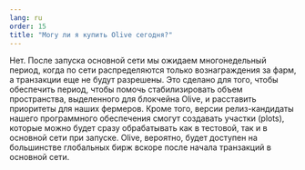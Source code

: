 ```yaml
---
lang: ru
order: 15
title: "Могу ли я купить Olive сегодня?"
---
```


Нет. После запуска основной сети мы ожидаем многонедельный период, когда по сети распределяются только вознаграждения за фарм, а транзакции еще не будут разрешены. Это сделано для того, чтобы обеспечить период, чтобы помочь стабилизировать объем пространства, выделенного для блокчейна Olive, и расставить приоритеты для наших фермеров. Кроме того, версии релиз-кандидаты нашего программного обеспечения смогут создавать участки (plots), которые можно будет сразу обрабатывать как в тестовой, так и в основной сети при запуске. Olive, вероятно, будет доступен на большинстве глобальных бирж вскоре после начала транзакций в основной сети.
